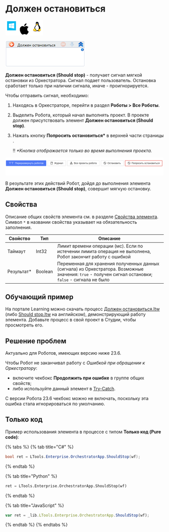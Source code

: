 # Должен остановиться

![](<../../../../.gitbook/assets/image (100) (1) (1) (1) (1) (1) (1) (10) (153).png>)

![](<../../../../.gitbook/assets/image (282).png>)

**Должен остановиться (Should stop)** - получает сигнал мягкой остановки из Оркестратора. Сигнал подает пользователь. Остановка сработает только при наличии сигнала, иначе - проигнорируется. 

Чтобы отправить сигнал, необходимо:
1. Находясь в Оркестраторе, перейти в раздел **Роботы  > Все Роботы**.
2. Выделить Робота, который начал выполнять проект. В проекте должен присутствовать элемент **Должен остановиться (Should stop)**.
3. Нажать кнопку **Попросить остановиться\*** в верхней части страницы .

   :bangbang: *\*Кнопка отображается только во время выполнения проекта.*

 ![](<../../../../.gitbook/assets/ask to stop-2.png>)

В результате этих действий Робот, дойдя до выполнения элемента **Должен остановиться (Should stop)**, совершит мягкую остановку.

## Свойства
Описание общих свойств элемента см. в разделе [Свойства элемента](https://docs.primo-rpa.ru/primo-rpa/primo-studio/process/elements#svoistva-elementa).\
Символ `*` в названии свойства указывает на обязательность заполнения.

| Свойство    | Тип     | Описание                                  |
| ----------- | ------- | ----------------------------------------- |
| Таймаут     | Int32   | Лимит времени операции (мс). Если по истечении лимита операция не выполнена, Робот закончит работу с ошибкой |
| Результат\* | Boolean | Переменная для хранения полученных данных (сигнала) из Оркестратора. Возможные значения: `true` - получен сигнал остановки; `false` - сигнала не было |


## Обучающий пример

На портале Learning можно скачать процесс [Должен остановиться.ltw](https://github.com/PrimoRPA/Learning/blob/master/StudioActivities/Ru/%D0%9E%D1%80%D0%BA%D0%B5%D1%81%D1%82%D1%80%D0%B0%D1%82%D0%BE%D1%80/%D0%9F%D1%80%D0%BE%D1%86%D0%B5%D1%81%D1%81/%D0%94%D0%BE%D0%BB%D0%B6%D0%B5%D0%BD%20%D0%BE%D1%81%D1%82%D0%B0%D0%BD%D0%BE%D0%B2%D0%B8%D1%82%D1%8C%D1%81%D1%8F.ltw) (либо [Should stop.ltw](https://github.com/PrimoRPA/Learning/blob/master/StudioActivities/En/Orchestrator/Process/Should%20stop.ltw) на английском), демонстрирующий работу элемента. Добавьте процесс в свой проект в Студии, чтобы просмотреть его.

## Решение проблем

Актуально для Роботов, имеющих версию ниже 23.6.

Чтобы Робот не заканчивал работу с *Ошибкой при обращении к Оркестратору*:
- включите чекбокс **Продолжить при ошибке** в группе общих свойств;
- либо используйте данный элемент в [Try-Catch](https://docs.primo-rpa.ru/primo-rpa/g_elements/el_basic/els_logic/el_logic_trycatch). 
 
С версии Робота 23.6 чекбокс можно не включать, поскольку эта ошибка стала игнорироваться по умолчанию.

## Только код
Пример использования элемента в процессе с типом **Только код (Pure code)**:

{% tabs %}
{% tab title="C#" %}
```csharp
bool ret = LTools.Enterprise.OrchestratorApp.ShouldStop(wf);
```
{% endtab %}

{% tab title="Python" %}
```python
ret = LTools.Enterprise.OrchestratorApp.ShouldStop(wf)
```
{% endtab %}

{% tab title="JavaScript" %}
```javascript
var ret = _lib.LTools.Enterprise.OrchestratorApp.ShouldStop(wf);
```
{% endtab %}
{% endtabs %}
